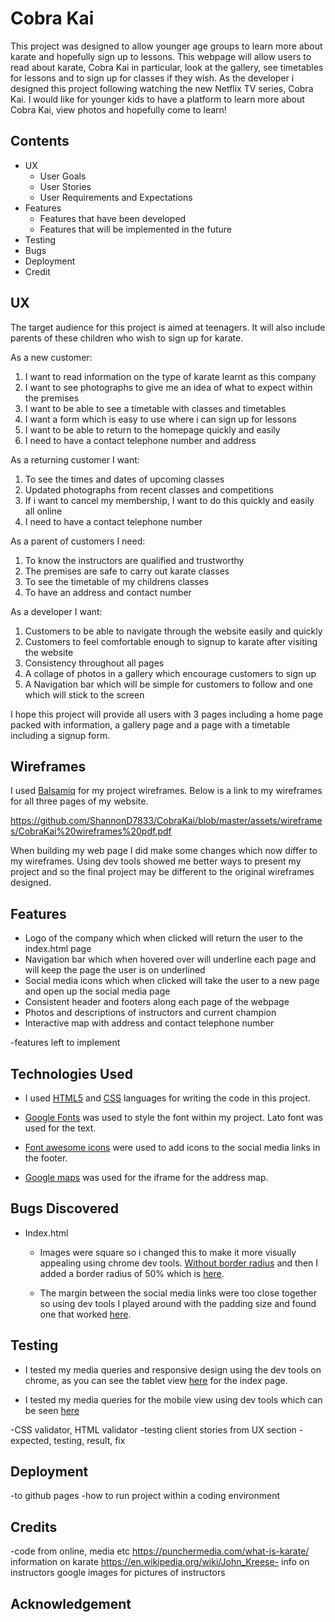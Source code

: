# Cobra Kai

 This project was designed to allow younger age groups to learn more about karate and hopefully sign up to lessons. This webpage will allow users to read about karate, Cobra Kai in particular, look at the gallery, see timetables for lessons and to sign up for classes if they wish.
As the developer i designed this project following watching the new Netflix TV series, Cobra Kai. I would like for younger kids to have a platform to learn more about Cobra Kai, view photos and hopefully come to learn!

## Contents

* UX
    * User Goals
    * User Stories
    * User Requirements and Expectations
* Features
    * Features that have been developed
    * Features that will be implemented in the future
* Testing
* Bugs
* Deployment
* Credit


## UX
The target audience for this project is aimed at teenagers. It will also include parents of these children who wish to sign up for karate.

As a new customer:
1. I want to read information on the type of karate learnt as this company
2. I want to see photographs to give me an idea of what to expect within the premises
3. I want to be able to see a timetable with classes and timetables
4. I want a form which is easy to use where i can sign up for lessons
5. I want to be able to return to the homepage quickly and easily
6. I need to have a contact telephone number and address

As a returning customer I want:
1. To see the times and dates of upcoming classes
2. Updated photographs from recent classes and competitions
3. If i want to cancel my membership, I want to do this quickly and easily all online
4. I need to have a contact telephone number

As a parent of customers I need:
1. To know the instructors are qualified and trustworthy
2. The premises are safe to carry out karate classes
3. To see the timetable of my childrens classes
4. To have an address and contact number 


As a developer I want:
1. Customers to be able to navigate through the website easily and quickly
2. Customers to feel comfortable enough to signup to karate after visiting the website
3. Consistency throughout all pages
4. A collage of photos in a gallery which encourage customers to sign up
5. A Navigation bar which will be simple for customers to follow and one which will stick to the screen

I hope this project will provide all users with 3 pages including a home page packed with information, a gallery page and a page with a timetable including a signup form.

## Wireframes

I used [Balsamiq](https://balsamiq.com/wireframes/?gclid=CjwKCAiA9bmABhBbEiwASb35VwUP86nusbRkDn2_oK45Wc06sE-LKld8DUd5znTuQObwilsvALXI5RoCda0QAvD_BwE) for my project wireframes.
Below is a link to my wireframes for all three pages of my website. 

https://github.com/ShannonD7833/CobraKai/blob/master/assets/wireframes/CobraKai%20wireframes%20pdf.pdf

When building my web page I did make some changes which now differ to my wireframes. Using dev tools showed me better ways to present my project and so the final project may be different to the original wireframes designed.


## Features
* Logo of the company which when clicked will return the user to the index.html page
* Navigation bar which when hovered over will underline each page and will keep the page the user is on underlined
* Social media icons which when clicked will take the user to a new page and open up the social media page
* Consistent header and footers along each page of the webpage
* Photos and descriptions of instructors and current champion
* Interactive map with address and contact telephone number






-features left to implement

## Technologies Used
* I used [HTML5](https://developer.mozilla.org/en-US/docs/Web/HTML) and [CSS](https://developer.mozilla.org/en-US/docs/Web/CSS) languages for writing the code in this project.

* [Google Fonts](https://fonts.google.com) was used to style the font within my project. Lato font was used for the text.
* [Font awesome icons](https://fontawesome.com/icons?d=gallery) were used to add icons to the social media links in the footer.
* [Google maps](https://www.maps.ie/create-google-map/) was used for the iframe for the address map.


## Bugs Discovered

* Index.html
    * Images were square so i changed this to make it more visually appealing using chrome dev tools. [Without border radius](assets/images/border-radius.png) and then I added a border radius of 50% which is [here](assets/images/border-radius-after.png).

    * The margin between the social media links were too close together so using dev tools I played around with the padding size and found one that worked [here](assets/images/social-media-icons-after.png).









## Testing
* I tested my media queries and responsive design using the dev tools on chrome, as you can see the tablet view [here](assets/images/media-query-tablet-index.png) for the index page.

* I tested my media queries for the mobile view using dev tools which can be seen [here](assets/images/media-query-mobile-index.png)

-CSS validator, HTML validator
-testing client stories from UX section
-expected, testing, result, fix

## Deployment
-to github pages
-how to run project within a coding environment

## Credits
-code from online, media etc
https://punchermedia.com/what-is-karate/ information on karate
https://en.wikipedia.org/wiki/John_Kreese- info on instructors
google images for pictures of instructors


## Acknowledgement


